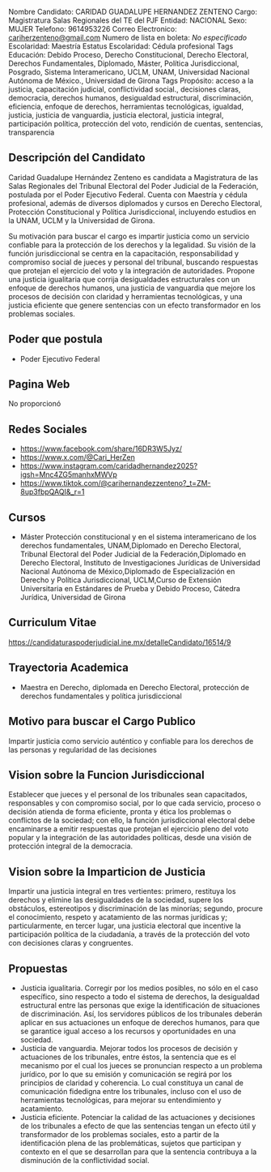 Nombre Candidato: CARIDAD GUADALUPE HERNANDEZ ZENTENO
Cargo: Magistratura Salas Regionales del TE del PJF
Entidad: NACIONAL
Sexo: MUJER
Telefono: 9614953226
Correo Electronico: cariherzenteno@gmail.com
Numero de lista en boleta: *No especificado*
Escolaridad: Maestría
Estatus Escolaridad: Cédula profesional
Tags Educación: Debido Proceso, Derecho Constitucional, Derecho Electoral, Derechos Fundamentales, Diplomado, Máster, Política Jurisdiccional, Posgrado, Sistema Interamericano, UCLM, UNAM, Universidad Nacional Autónoma de México., Universidad de Girona
Tags Propósito: acceso a la justicia, capacitación judicial, conflictividad social., decisiones claras, democracia, derechos humanos, desigualdad estructural, discriminación, eficiencia, enfoque de derechos, herramientas tecnológicas, igualdad, justicia, justicia de vanguardia, justicia electoral, justicia integral, participación política, protección del voto, rendición de cuentas, sentencias, transparencia


## Descripción del Candidato 

Caridad Guadalupe Hernández Zenteno es candidata a Magistratura de las Salas Regionales del Tribunal Electoral del Poder Judicial de la Federación, postulada por el Poder Ejecutivo Federal. Cuenta con Maestría y cédula profesional, además de diversos diplomados y cursos en Derecho Electoral, Protección Constitucional y Política Jurisdiccional, incluyendo estudios en la UNAM, UCLM y la Universidad de Girona.

Su motivación para buscar el cargo es impartir justicia como un servicio confiable para la protección de los derechos y la legalidad. Su visión de la función jurisdiccional se centra en la capacitación, responsabilidad y compromiso social de jueces y personal del tribunal, buscando respuestas que protejan el ejercicio del voto y la integración de autoridades. Propone una justicia igualitaria que corrija desigualdades estructurales con un enfoque de derechos humanos, una justicia de vanguardia que mejore los procesos de decisión con claridad y herramientas tecnológicas, y una justicia eficiente que genere sentencias con un efecto transformador en los problemas sociales.


## Poder que postula

- Poder Ejecutivo Federal


## Pagina Web

No proporcionó


## Redes Sociales

- https://www.facebook.com/share/16DR3W5Jyz/
- https://www.x.com/@Cari_HerZen
- https://www.instagram.com/caridadhernandez2025?igsh=Mnc4ZG5manhxMWVp
- https://www.tiktok.com/@carihernandezzenteno?_t=ZM-8up3fbpQAQI&_r=1


## Cursos

- Máster Protección constitucional y en el sistema interamericano de los derechos fundamentales, UNAM,Diplomado en Derecho Electoral, Tribunal Electoral del Poder Judicial de la Federación,Diplomado en Derecho Electoral, Instituto de Investigaciones Jurídicas de Universidad Nacional Autónoma de México,Diplomado de Especialización en Derecho y Política Jurisdiccional, UCLM,Curso de Extensión Universitaria en Estándares de Prueba y Debido Proceso, Cátedra Jurídica, Universidad de Girona


## Curriculum Vitae

https://candidaturaspoderjudicial.ine.mx/detalleCandidato/16514/9


## Trayectoria Academica

- Maestra en Derecho, diplomada en Derecho Electoral, protección de derechos fundamentales y política jurisdiccional


## Motivo para buscar el Cargo Publico

Impartir justicia como servicio auténtico y confiable para los derechos de las personas y regularidad de las decisiones


## Vision sobre la Funcion Jurisdiccional

Establecer que jueces y el personal de los tribunales sean capacitados, responsables y con compromiso social, por lo que cada servicio, proceso o decisión atienda de forma eficiente, pronta y ética los problemas o conflictos de la sociedad; con ello, la función jurisdiccional electoral debe encaminarse a emitir respuestas que protejan el ejercicio pleno del voto popular y la integración de las autoridades políticas, desde una visión de protección integral de la democracia.


## Vision sobre la Imparticion de Justicia

Impartir una justicia integral en tres vertientes: primero, restituya los derechos y elimine las desigualdades de la sociedad, supere los obstáculos, estereotipos y discriminación de las minorías; segundo, procure el conocimiento, respeto y acatamiento de las normas jurídicas y; particularmente, en tercer lugar, una justicia electoral que incentive la participación política de la ciudadanía, a través de la protección del voto con decisiones claras y congruentes.


## Propuestas

- Justicia igualitaria. Corregir por los medios posibles, no sólo en el caso específico, sino respecto a todo el sistema de derechos, la desigualdad estructural entre las personas que exige la identificación de situaciones de discriminación. Así, los servidores públicos de los tribunales deberán aplicar en sus actuaciones un enfoque de derechos humanos, para que se garantice igual acceso a los recursos y oportunidades en una sociedad.
- Justicia de vanguardia. Mejorar todos los procesos de decisión y actuaciones de los tribunales, entre éstos, la sentencia que es el mecanismo por el cual los jueces se pronuncian respecto a un problema jurídico, por lo que su emisión y comunicación se regirá por los principios de claridad y coherencia. Lo cual constituya un canal de comunicación fidedigna entre los tribunales, incluso con el uso de herramientas tecnológicas, para mejorar su entendimiento y acatamiento.
- Justicia eficiente. Potenciar la calidad de las actuaciones y decisiones de los tribunales a efecto de que las sentencias tengan un efecto útil y transformador de los problemas sociales, esto a partir de la identificación plena de las problemáticas, sujetos que participan y contexto en el que se desarrollan para que la sentencia contribuya a la disminución de la conflictividad social.

